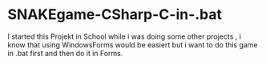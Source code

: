 # SNAKEgame-CSharp-C-in-.bat
I started this Projekt in School while i was doing some other projects , 
i know that using WindowsForms would be easiert but i want to do this game in .bat first and then do it in Forms. 
